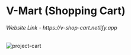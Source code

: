 <h1>V-Mart (Shopping Cart)</h1>

<h6>Website Link - https://v-shop-cart.netlify.app</h6>


![project-cart](https://github.com/VARUNKUMAR2020/shop-cart/assets/111338202/73d152ad-3d75-486c-b8f9-bbad326eaede)
